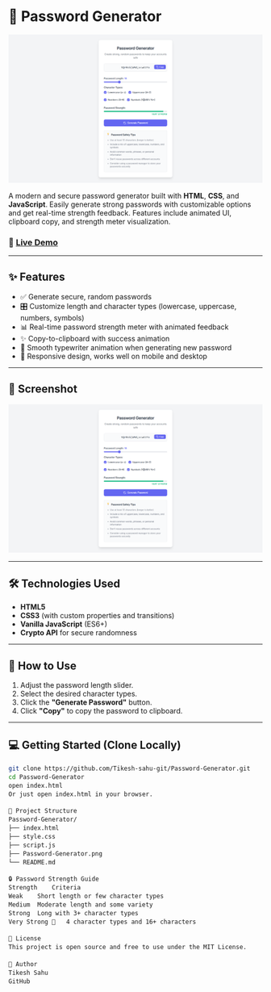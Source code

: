 # 🔐 Password Generator

![Password Generator](Password-Generator.png)

A modern and secure password generator built with **HTML**, **CSS**, and **JavaScript**. Easily generate strong passwords with customizable options and get real-time strength feedback. Features include animated UI, clipboard copy, and strength meter visualization.

### 🚀 [Live Demo](https://tikesh-sahu-git.github.io/Password-Generator/)

---

## ✨ Features

- ✅ Generate secure, random passwords
- 🎛 Customize length and character types (lowercase, uppercase, numbers, symbols)
- 📊 Real-time password strength meter with animated feedback
- ✨ Copy-to-clipboard with success animation
- 🔁 Smooth typewriter animation when generating new password
- 📱 Responsive design, works well on mobile and desktop

---

## 📸 Screenshot

![App Preview](Password-Generator.png)

---

## 🛠 Technologies Used

- **HTML5**
- **CSS3** (with custom properties and transitions)
- **Vanilla JavaScript** (ES6+)
- **Crypto API** for secure randomness

---

## 🧩 How to Use

1. Adjust the password length slider.
2. Select the desired character types.
3. Click the **"Generate Password"** button.
4. Click **"Copy"** to copy the password to clipboard.

---

## 💻 Getting Started (Clone Locally)

```bash
git clone https://github.com/Tikesh-sahu-git/Password-Generator.git
cd Password-Generator
open index.html
Or just open index.html in your browser.

📂 Project Structure
Password-Generator/
├── index.html
├── style.css
├── script.js
├── Password-Generator.png
└── README.md

🔒 Password Strength Guide
Strength	Criteria
Weak	Short length or few character types
Medium	Moderate length and some variety
Strong	Long with 3+ character types
Very Strong 💪	4 character types and 16+ characters

📄 License
This project is open source and free to use under the MIT License.

🙌 Author
Tikesh Sahu
GitHub
